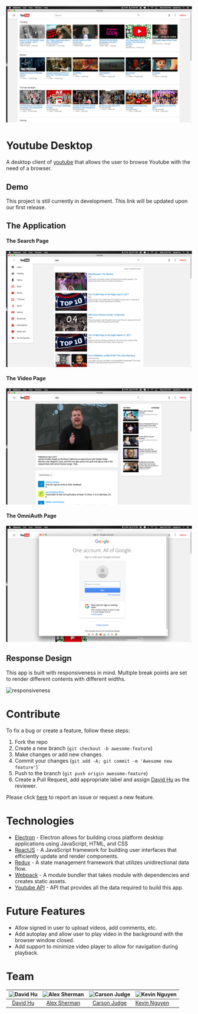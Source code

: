 # ![Home Page](/docs/images/home_page.png)

# Youtube Desktop

A desktop client of [youtube](https://www.youtube.com) that allows the user to browse Youtube with the need of a browser.

## Demo

This project is still currently in development. This link will be updated upon our first release.

## The Application

#### The Search Page

![Search Page](/docs/images/search_page.png)

#### The Video Page

![Video Page](/docs/images/video_page.png)

#### The OmniAuth Page

![OAuth Page](/docs/images/oauth.png)


## Response Design

This app is built with responsiveness in mind. Multiple break points are set to render different contents with different widths.

![responsiveness](/docs/images/responsive.gif)

# Contribute

To fix a bug or create a feature, follow these steps:

1. Fork the repo
2. Create a new branch (`git checkout -b awesome-feature`)
3. Make changes or add new changes.
5. Commit your changes (`git add -A; git commit -m 'Awesome new feature'`)`
6. Push to the branch (`git push origin awesome-feature`)
7. Create a Pull Request, add appropriate label and assign [David Hu](https://www.github.com/davidhu2000) as the reviewer.

Please click [here](https://github.com/davidhu2000/youtube_desktop/issues/new) to report an issue or request a new feature.

# Technologies

- [Electron](https://electron.atom.io/) - Electron allows for building cross platform desktop applications using JavaScript, HTML, and CSS
- [ReactJS](https://facebook.github.io/react/) - A JavaScript framework for building user interfaces that efficiently update and render components.
- [Redux](http://redux.js.org/) - A state management framework that utilizes unidirectional data flow.
- [Webpack](https://webpack.github.io/) - A module bundler that takes module with dependencies and creates static assets.
- [Youtube API](https://developers.google.com/youtube/) - API that provides all the data required to build this app.

# Future Features

- Allow signed in user to upload videos, add comments, etc.
- Add autoplay and allow user to play video in the background with the browser window closed.
- Add support to minimize video player to allow for navigation during playback.

# Team


![David Hu](https://avatars2.githubusercontent.com/u/15827041?v=3&s=300) | ![Alex Sherman](https://avatars0.githubusercontent.com/u/19175984?v=3&s=300) | ![Carson Judge](https://avatars3.githubusercontent.com/u/22506482?v=3&s=300) | ![Kevin Nguyen](https://avatars0.githubusercontent.com/u/15253174?v=3&s=300)
:--------------------------------------------------------------------------:|:------------------------------------------------------------------------------:|:------------------------------------------------------------------------------:|:------------------------------------------------------------------------------
 [David Hu](https://github.com/davidhu2000/)                                  | [Alex Sherman](https://github.com/asherman-ca)                               | [Carson Judge](https://github.com/cjudge1337)                                | [Kevin Nguyen](https://github.com/nguyenkevin16)

